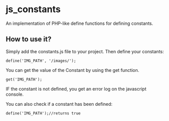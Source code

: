 js_constants
============

An implementation of PHP-like define functions for defining constants.

## How to use it?

Simply add the constants.js file to your project. Then define your constants:

    define('IMG_PATH', '/images/');

You can get the value of the Constant by using the get function.

    get('IMG_PATH');

IF the constant is not defined, you get an error log on the javascript console.

You can also check if a constant has been defined:

    define('IMG_PATH');//returns true
